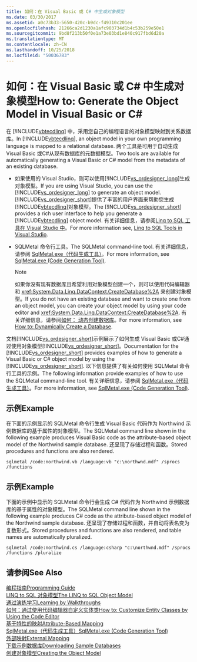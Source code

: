 ```yaml
---
title: 如何：在 Visual Basic 或 C# 中生成对象模型
ms.date: 03/30/2017
ms.assetid: a0c73b33-5650-420c-b9dc-f49310c201ee
ms.openlocfilehash: 21266ca2d1230a1afc903734d1b4c53b259e50e1
ms.sourcegitcommit: 9bd8f213b50f0e1a73e03bd1e840c917fbd6d20a
ms.translationtype: MT
ms.contentlocale: zh-CN
ms.lasthandoff: 10/25/2018
ms.locfileid: "50036783"
---
```

# <a name="how-to-generate-the-object-model-in-visual-basic-or-c"></a><span data-ttu-id="d07a6-102">如何：在 Visual Basic 或 C# 中生成对象模型</span><span class="sxs-lookup"><span data-stu-id="d07a6-102">How to: Generate the Object Model in Visual Basic or C#</span></span> #
<span data-ttu-id="d07a6-103">在 [!INCLUDE[vbtecdlinq](../../../../../../includes/vbtecdlinq-md.md)] 中，采用您自己的编程语言的对象模型映射到关系数据库。</span><span class="sxs-lookup"><span data-stu-id="d07a6-103">In [!INCLUDE[vbtecdlinq](../../../../../../includes/vbtecdlinq-md.md)], an object model in your own programming language is mapped to a relational database.</span></span> <span data-ttu-id="d07a6-104">两个工具是可用于自动生成 Visual Basic 或C#从现有数据库的元数据模型。</span><span class="sxs-lookup"><span data-stu-id="d07a6-104">Two tools are available for automatically generating a Visual Basic or C# model from the metadata of an existing database.</span></span>  
  
-   <span data-ttu-id="d07a6-105">如果使用的 Visual Studio，则可以使用[!INCLUDE[vs_ordesigner_long](../../../../../../includes/vs-ordesigner-long-md.md)]生成对象模型。</span><span class="sxs-lookup"><span data-stu-id="d07a6-105">If you are using Visual Studio, you can use the [!INCLUDE[vs_ordesigner_long](../../../../../../includes/vs-ordesigner-long-md.md)] to generate an object model.</span></span> <span data-ttu-id="d07a6-106">[!INCLUDE[vs_ordesigner_short](../../../../../../includes/vs-ordesigner-short-md.md)]提供了丰富的用户界面来帮助您生成[!INCLUDE[vbtecdlinq](../../../../../../includes/vbtecdlinq-md.md)]对象模型。</span><span class="sxs-lookup"><span data-stu-id="d07a6-106">The [!INCLUDE[vs_ordesigner_short](../../../../../../includes/vs-ordesigner-short-md.md)] provides a rich user interface to help you generate a [!INCLUDE[vbtecdlinq](../../../../../../includes/vbtecdlinq-md.md)] object model.</span></span> <span data-ttu-id="d07a6-107">有关详细信息，请参阅[Linq to SQL 工具在 Visual Studio 中](https://docs.microsoft.com/visualstudio/data-tools/linq-to-sql-tools-in-visual-studio2)。</span><span class="sxs-lookup"><span data-stu-id="d07a6-107">For more information see, [Linq to SQL Tools in Visual Studio](https://docs.microsoft.com/visualstudio/data-tools/linq-to-sql-tools-in-visual-studio2).</span></span>
  
-   <span data-ttu-id="d07a6-108">SQLMetal 命令行工具。</span><span class="sxs-lookup"><span data-stu-id="d07a6-108">The SQLMetal command-line tool.</span></span> <span data-ttu-id="d07a6-109">有关详细信息，请参阅 [SqlMetal.exe（代码生成工具）](../../../../../../docs/framework/tools/sqlmetal-exe-code-generation-tool.md)。</span><span class="sxs-lookup"><span data-stu-id="d07a6-109">For more information, see [SqlMetal.exe (Code Generation Tool)](../../../../../../docs/framework/tools/sqlmetal-exe-code-generation-tool.md).</span></span>  
  
    > [!NOTE]
    >  <span data-ttu-id="d07a6-110">如果你没有现有数据库且希望利用对象模型创建一个，则可以使用代码编辑器和 <xref:System.Data.Linq.DataContext.CreateDatabase%2A> 来创建对象模型。</span><span class="sxs-lookup"><span data-stu-id="d07a6-110">If you do not have an existing database and want to create one from an object model, you can create your object model by using your code editor and <xref:System.Data.Linq.DataContext.CreateDatabase%2A>.</span></span> <span data-ttu-id="d07a6-111">有关详细信息，请参阅[如何： 动态创建数据库](../../../../../../docs/framework/data/adonet/sql/linq/how-to-dynamically-create-a-database.md)。</span><span class="sxs-lookup"><span data-stu-id="d07a6-111">For more information, see [How to: Dynamically Create a Database](../../../../../../docs/framework/data/adonet/sql/linq/how-to-dynamically-create-a-database.md).</span></span>  
  
 <span data-ttu-id="d07a6-112">文档[!INCLUDE[vs_ordesigner_short](../../../../../../includes/vs-ordesigner-short-md.md)]示例展示了如何生成 Visual Basic 或C#通过使用对象模型[!INCLUDE[vs_ordesigner_short](../../../../../../includes/vs-ordesigner-short-md.md)]。</span><span class="sxs-lookup"><span data-stu-id="d07a6-112">Documentation for the [!INCLUDE[vs_ordesigner_short](../../../../../../includes/vs-ordesigner-short-md.md)] provides examples of how to generate a Visual Basic or C# object model by using the [!INCLUDE[vs_ordesigner_short](../../../../../../includes/vs-ordesigner-short-md.md)].</span></span> <span data-ttu-id="d07a6-113">以下信息提供了有关如何使用 SQLMetal 命令行工具的示例。</span><span class="sxs-lookup"><span data-stu-id="d07a6-113">The following information provide examples of how to use the SQLMetal command-line tool.</span></span> <span data-ttu-id="d07a6-114">有关详细信息，请参阅 [SqlMetal.exe（代码生成工具）](../../../../../../docs/framework/tools/sqlmetal-exe-code-generation-tool.md)。</span><span class="sxs-lookup"><span data-stu-id="d07a6-114">For more information, see [SqlMetal.exe (Code Generation Tool)](../../../../../../docs/framework/tools/sqlmetal-exe-code-generation-tool.md).</span></span>  
  
## <a name="example"></a><span data-ttu-id="d07a6-115">示例</span><span class="sxs-lookup"><span data-stu-id="d07a6-115">Example</span></span>  
 <span data-ttu-id="d07a6-116">在下面的示例显示的 SQLMetal 命令行生成 Visual Basic 代码作为 Northwind 示例数据库的基于属性的对象模型。</span><span class="sxs-lookup"><span data-stu-id="d07a6-116">The SQLMetal command line shown in the following example produces Visual Basic code as the attribute-based object model of the Northwind sample database.</span></span> <span data-ttu-id="d07a6-117">还呈现了存储过程和函数。</span><span class="sxs-lookup"><span data-stu-id="d07a6-117">Stored procedures and functions are also rendered.</span></span>  
  
```  
sqlmetal /code:northwind.vb /language:vb "c:\northwnd.mdf" /sprocs /functions  
```  
  
## <a name="example"></a><span data-ttu-id="d07a6-118">示例</span><span class="sxs-lookup"><span data-stu-id="d07a6-118">Example</span></span>  
 <span data-ttu-id="d07a6-119">下面的示例中显示的 SQLMetal 命令行会生成 C# 代码作为 Northwind 示例数据库的基于属性的对象模型。</span><span class="sxs-lookup"><span data-stu-id="d07a6-119">The SQLMetal command line shown in the following example produces C# code as the attribute-based object model of the Northwind sample database.</span></span> <span data-ttu-id="d07a6-120">还呈现了存储过程和函数，并自动将表名变为复数形式。</span><span class="sxs-lookup"><span data-stu-id="d07a6-120">Stored procedures and functions are also rendered, and table names are automatically pluralized.</span></span>  
  
```  
sqlmetal /code:northwind.cs /language:csharp "c:\northwnd.mdf" /sprocs /functions /pluralize  
```  
  
## <a name="see-also"></a><span data-ttu-id="d07a6-121">请参阅</span><span class="sxs-lookup"><span data-stu-id="d07a6-121">See Also</span></span>  
 [<span data-ttu-id="d07a6-122">编程指南</span><span class="sxs-lookup"><span data-stu-id="d07a6-122">Programming Guide</span></span>](../../../../../../docs/framework/data/adonet/sql/linq/programming-guide.md)  
 [<span data-ttu-id="d07a6-123">LINQ to SQL 对象模型</span><span class="sxs-lookup"><span data-stu-id="d07a6-123">The LINQ to SQL Object Model</span></span>](../../../../../../docs/framework/data/adonet/sql/linq/the-linq-to-sql-object-model.md)  
 [<span data-ttu-id="d07a6-124">通过演练学习</span><span class="sxs-lookup"><span data-stu-id="d07a6-124">Learning by Walkthroughs</span></span>](../../../../../../docs/framework/data/adonet/sql/linq/learning-by-walkthroughs.md)  
 [<span data-ttu-id="d07a6-125">如何：通过使用代码编辑器自定义实体类</span><span class="sxs-lookup"><span data-stu-id="d07a6-125">How to: Customize Entity Classes by Using the Code Editor</span></span>](../../../../../../docs/framework/data/adonet/sql/linq/how-to-customize-entity-classes-by-using-the-code-editor.md)  
 [<span data-ttu-id="d07a6-126">基于特性的映射</span><span class="sxs-lookup"><span data-stu-id="d07a6-126">Attribute-Based Mapping</span></span>](../../../../../../docs/framework/data/adonet/sql/linq/attribute-based-mapping.md)  
 [<span data-ttu-id="d07a6-127">SqlMetal.exe（代码生成工具）</span><span class="sxs-lookup"><span data-stu-id="d07a6-127">SqlMetal.exe (Code Generation Tool)</span></span>](../../../../../../docs/framework/tools/sqlmetal-exe-code-generation-tool.md)  
 [<span data-ttu-id="d07a6-128">外部映射</span><span class="sxs-lookup"><span data-stu-id="d07a6-128">External Mapping</span></span>](../../../../../../docs/framework/data/adonet/sql/linq/external-mapping.md)  
 [<span data-ttu-id="d07a6-129">下载示例数据库</span><span class="sxs-lookup"><span data-stu-id="d07a6-129">Downloading Sample Databases</span></span>](../../../../../../docs/framework/data/adonet/sql/linq/downloading-sample-databases.md)  
 [<span data-ttu-id="d07a6-130">创建对象模型</span><span class="sxs-lookup"><span data-stu-id="d07a6-130">Creating the Object Model</span></span>](../../../../../../docs/framework/data/adonet/sql/linq/creating-the-object-model.md)

